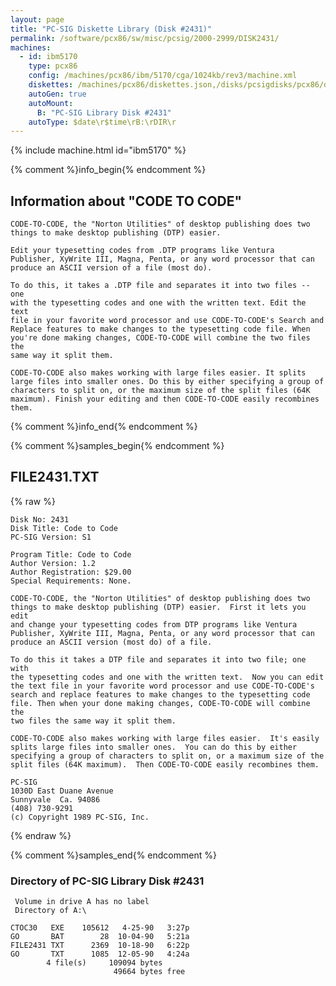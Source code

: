 ```yaml
---
layout: page
title: "PC-SIG Diskette Library (Disk #2431)"
permalink: /software/pcx86/sw/misc/pcsig/2000-2999/DISK2431/
machines:
  - id: ibm5170
    type: pcx86
    config: /machines/pcx86/ibm/5170/cga/1024kb/rev3/machine.xml
    diskettes: /machines/pcx86/diskettes.json,/disks/pcsigdisks/pcx86/diskettes.json
    autoGen: true
    autoMount:
      B: "PC-SIG Library Disk #2431"
    autoType: $date\r$time\rB:\rDIR\r
---
```


{% include machine.html id="ibm5170" %}

{% comment %}info_begin{% endcomment %}

## Information about "CODE TO CODE"

    CODE-TO-CODE, the "Norton Utilities" of desktop publishing does two
    things to make desktop publishing (DTP) easier.
    
    Edit your typesetting codes from .DTP programs like Ventura
    Publisher, XyWrite III, Magna, Penta, or any word processor that can
    produce an ASCII version of a file (most do).
    
    To do this, it takes a .DTP file and separates it into two files -- one
    with the typesetting codes and one with the written text. Edit the text
    file in your favorite word processor and use CODE-TO-CODE's Search and
    Replace features to make changes to the typesetting code file. When
    you're done making changes, CODE-TO-CODE will combine the two files the
    same way it split them.
    
    CODE-TO-CODE also makes working with large files easier. It splits
    large files into smaller ones. Do this by either specifying a group of
    characters to split on, or the maximum size of the split files (64K
    maximum). Finish your editing and then CODE-TO-CODE easily recombines
    them.
{% comment %}info_end{% endcomment %}

{% comment %}samples_begin{% endcomment %}

## FILE2431.TXT

{% raw %}
```
Disk No: 2431                                                           
Disk Title: Code to Code                                                
PC-SIG Version: S1                                                      
                                                                        
Program Title: Code to Code                                             
Author Version: 1.2                                                     
Author Registration: $29.00                                             
Special Requirements: None.                                             
                                                                        
CODE-TO-CODE, the "Norton Utilities" of desktop publishing does two     
things to make desktop publishing (DTP) easier.  First it lets you edit 
and change your typesetting codes from DTP programs like Ventura        
Publisher, XyWrite III, Magna, Penta, or any word processor that can    
produce an ASCII version (most do) of a file.                           
                                                                        
To do this it takes a DTP file and separates it into two file; one with 
the typesetting codes and one with the written text.  Now you can edit  
the text file in your favorite word processor and use CODE-TO-CODE's    
search and replace features to make changes to the typesetting code     
file. Then when your done making changes, CODE-TO-CODE will combine the 
two files the same way it split them.                                   
                                                                        
CODE-TO-CODE also makes working with large files easier.  It's easily   
splits large files into smaller ones.  You can do this by either        
specifying a group of characters to split on, or a maximum size of the  
split files (64K maximum).  Then CODE-TO-CODE easily recombines them.   
                                                                        
PC-SIG                                                                  
1030D East Duane Avenue                                                 
Sunnyvale  Ca. 94086                                                    
(408) 730-9291                                                          
(c) Copyright 1989 PC-SIG, Inc.                                         
```
{% endraw %}

{% comment %}samples_end{% endcomment %}

### Directory of PC-SIG Library Disk #2431

     Volume in drive A has no label
     Directory of A:\

    CTOC30   EXE    105612   4-25-90   3:27p
    GO       BAT        28  10-04-90   5:21a
    FILE2431 TXT      2369  10-18-90   6:22p
    GO       TXT      1085  12-05-90   4:24a
            4 file(s)     109094 bytes
                           49664 bytes free
